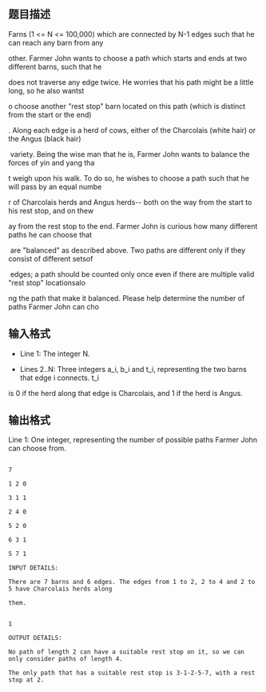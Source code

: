 ## 题目描述

<p></p>
<div>
 Farns (1 <= N <= 100,000) which are connected by N-1 edges such that he can reach any barn from any 
</div>
<div>
 other. Farmer John wants to choose a path which starts and ends at two different barns, such that he
</div>
<div>
 does not traverse any edge twice. He worries that his path might be a little long, so he also wantst
</div>
<div>
 o choose another "rest stop" barn located on this path (which is distinct from the start or the end)
</div>
<div>
 . Along each edge is a herd of cows, either of the Charcolais (white hair) or the Angus (black hair)
</div>
<div>
  variety. Being the wise man that he is, Farmer John wants to balance the forces of yin and yang tha
</div>
<div>
 t weigh upon his walk. To do so, he wishes to choose a path such that he will pass by an equal numbe
</div>
<div>
 r of Charcolais herds and Angus herds-- both on the way from the start to his rest stop, and on thew
</div>
<div>
 ay from the rest stop to the end. Farmer John is curious how many different paths he can choose that
</div>
<div>
  are "balanced" as described above. Two paths are different only if they consist of different setsof
</div>
<div>
  edges; a path should be counted only once even if there are multiple valid "rest stop" locationsalo
</div>
<div>
 ng the path that make it balanced. Please help determine the number of paths Farmer John can cho
</div>
<p></p>

## 输入格式

<p></p>
<div>
 * Line 1: The integer N.
</div>
<div>
 * Lines 2..N: Three integers a_i, b_i and t_i, representing the two barns that edge i connects. t_i 
</div>
<div>
 is 0 if the herd along that edge is Charcolais, and 1 if the herd is Angus.
</div>

## 输出格式

<p>Line 1: One integer, representing the number of possible paths Farmer John can choose from.</p>

```input1
7
1 2 0
3 1 1
2 4 0
5 2 0
6 3 1
5 7 1
INPUT DETAILS:
There are 7 barns and 6 edges. The edges from 1 to 2, 2 to 4 and 2 to 5 have Charcolais herds along
them.
```
```output1
1
OUTPUT DETAILS:
No path of length 2 can have a suitable rest stop on it, so we can only consider paths of length 4.
The only path that has a suitable rest stop is 3-1-2-5-7, with a rest stop at 2.
```
